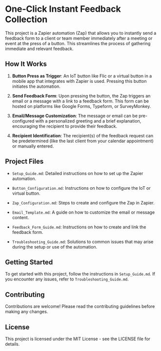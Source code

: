 # One-Click Instant Feedback Collection

This project is a Zapier automation (Zap) that allows you to instantly send a feedback form to a client or team member immediately after a meeting or event at the press of a button. This streamlines the process of gathering immediate and relevant feedback.

## How It Works

1. **Button Press as Trigger**: An IoT button like Flic or a virtual button in a mobile app that integrates with Zapier is used. Pressing this button initiates the automation.

2. **Send Feedback Form**: Upon pressing the button, the Zap triggers an email or a message with a link to a feedback form. This form can be hosted on platforms like Google Forms, Typeform, or SurveyMonkey.

3. **Email/Message Customization**: The message or email can be pre-configured with a personalized greeting and a brief explanation, encouraging the recipient to provide their feedback.

4. **Recipient Identification**: The recipient(s) of the feedback request can be predetermined (like the last client from your calendar appointment) or manually entered.

## Project Files

- `Setup_Guide.md`: Detailed instructions on how to set up the Zapier automation.

- `Button_Configuration.md`: Instructions on how to configure the IoT or virtual button.

- `Zap_Configuration.md`: Steps to create and configure the Zap in Zapier.

- `Email_Template.md`: A guide on how to customize the email or message content.

- `Feedback_Form_Guide.md`: Instructions on how to create and link the feedback form.

- `Troubleshooting_Guide.md`: Solutions to common issues that may arise during the setup or use of the automation.

## Getting Started

To get started with this project, follow the instructions in `Setup_Guide.md`. If you encounter any issues, refer to `Troubleshooting_Guide.md`.

## Contributing

Contributions are welcome! Please read the contributing guidelines before making any changes.

## License

This project is licensed under the MIT License - see the LICENSE file for details.
